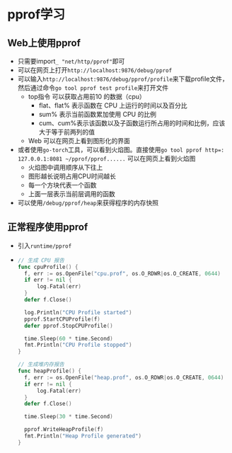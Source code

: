 # pprof学习

## Web上使用pprof

- 只需要import`_ "net/http/pprof"`即可
- 可以在网页上打开`http://localhost:9876/debug/pprof`
- 可以输入`http://localhost:9876/debug/pprof/profile`来下载profile文件，然后通过命令`go tool pprof test profile`来打开文件
  - top指令 可以获取占用前10 的数据（cpu）
    - flat、flat% 表示函数在 CPU 上运行的时间以及百分比
    - sum% 表示当前函数累加使用 CPU 的比例
    - cum、cum%表示该函数以及子函数运行所占用的时间和比例，应该大于等于前两列的值
  - Web 可以在网页上看到图形化的界面
- 或者使用`go-torch`工具，可以看到火焰图。直接使用`go tool pprof http=: 127.0.0.1:8081 ~/pprof/pprof......` 可以在网页上看到火焰图
  - 火焰图中调用顺序从下往上
  - 图形越长说明占用CPU时间越长
  - 每一个方块代表一个函数
  - 上面一层表示当前层调用的函数
- 可以使用`/debug/pprof/heap`来获得程序的内存快照

## 正常程序使用pprof

- 引入`runtime/pprof`

- ```go
  // 生成 CPU 报告
  func cpuProfile() {
  	f, err := os.OpenFile("cpu.prof", os.O_RDWR|os.O_CREATE, 0644)
  	if err != nil {
  		log.Fatal(err)
  	}
  	defer f.Close()
  
  	log.Println("CPU Profile started")
  	pprof.StartCPUProfile(f)
  	defer pprof.StopCPUProfile()
  
  	time.Sleep(60 * time.Second)
  	fmt.Println("CPU Profile stopped")
  }
  
  // 生成堆内存报告
  func heapProfile() {
  	f, err := os.OpenFile("heap.prof", os.O_RDWR|os.O_CREATE, 0644)
  	if err != nil {
  		log.Fatal(err)
  	}
  	defer f.Close()
  
  	time.Sleep(30 * time.Second)
  
  	pprof.WriteHeapProfile(f)
  	fmt.Println("Heap Profile generated")
  }
  ```

  